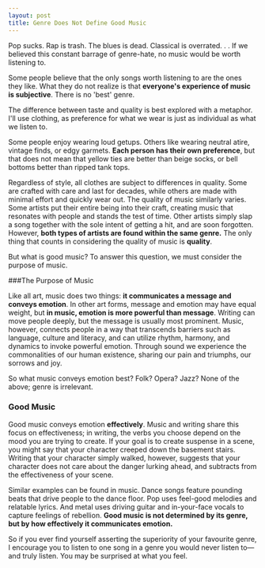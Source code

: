 ```yaml
---
layout: post
title: Genre Does Not Define Good Music
---
```


Pop sucks. Rap is trash. The blues is dead. Classical is overrated. . . If we believed this constant barrage of genre-hate, no music would be worth listening to.

Some people believe that the only songs worth listening to are the ones they like. What they do not realize is that **everyone's experience of music is subjective**. There is no 'best' genre.

The difference between taste and quality is best explored with a metaphor. I'll use clothing, as preference for what we wear is just as individual as what we listen to.

Some people enjoy wearing loud getups. Others like wearing neutral atire, vintage finds, or edgy garmets. **Each person has their own preference**, but that does not mean that yellow ties are better than beige socks, or bell bottoms better than ripped tank tops.

Regardless of style, all clothes are subject to differences in quality. Some are crafted with care and last for decades, while others are made with minimal effort and quickly wear out. The quality of music similarly varies. Some artists put their entire being into their craft, creating music that resonates with people and stands the test of time. Other artists simply slap a song together with the sole intent of getting a hit, and are soon forgotten. However, **both types of artists are found within the same genre.** The only thing that counts in considering the quality of music is **quality**.

But what is good music? To answer this question, we must consider the purpose of music.

###The Purpose of Music

Like all art, music does two things: **it communicates a message and conveys emotion**.
	 In other art forms, message and emotion may have equal weight, but 
	 <strong>in music, emotion is more powerful than message</strong>.
	 Writing can move people deeply, but the message is usually most 
	 prominent.
	 Music, however, connects people in a way that transcends barriers such 
	 as language, culture and literacy, and can utilize rhythm, harmony, and 
	 dynamics to invoke powerful emotion.
	 Through sound we experience the commonalities of our human existence, 
	 sharing our pain and triumphs, our sorrows and joy.
  </p>
  <p>
    So what music conveys emotion best? Folk? Opera? Jazz? None of the 
    above; genre is irrelevant.
  </p>
  <h3>Good Music</h3>
  <p>
    Good music conveys emotion <strong>effectively</strong>.
    Music and writing share this focus on effectiveness; in writing, the 
    verbs you choose depend on the mood you are trying to create.
    If your goal is to create suspense in a scene, you might say that your 
    character creeped down the basement stairs.
    Writing that your character simply walked, however, suggests that your 
    character does not care about the danger lurking ahead, and subtracts 
    from the effectiveness of your scene.
  </p>
  <p>
    Similar examples can be found in music.
    Dance songs feature pounding beats that drive people to the dance floor.
    Pop uses feel-good melodies and relatable lyrics.
    And metal uses driving guitar and in-your-face vocals to capture 
    feelings of rebellion.
    <strong>Good music is not determined by its genre, but by how 
    effectively it communicates emotion.</strong>
  </p>
  <p>
    So if you ever find yourself asserting the superiority of your 
    favourite genre, I encourage you to listen to one song in a genre you 
    would never listen to—and truly listen. 
	 You may be surprised at what you feel.
